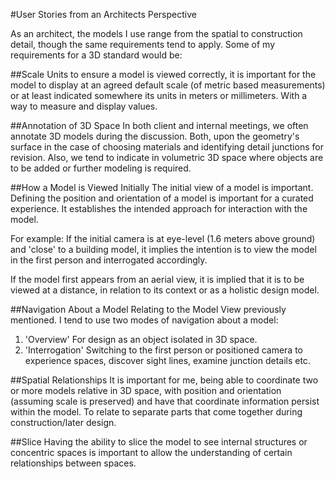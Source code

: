 #User Stories from an Architects Perspective

As an architect, the models I use range from the spatial to construction detail, though the same requirements tend to apply. Some of my requirements for a 3D standard would be:


##Scale Units
to ensure a model is viewed correctly, it is important for the model to display at an agreed default scale (of metric based measurements) or at least indicated somewhere its units in meters or millimeters. With a way to measure and display values.


##Annotation of 3D Space
In both client and internal meetings, we often annotate 3D models during the discussion. Both, upon the geometry's surface in the case of choosing materials and identifying detail junctions for revision. Also, we tend to indicate in volumetric 3D space where objects are to be added or further modeling is required.


##How a Model is Viewed Initially
The initial view of a model is important. Defining the position and orientation of a model is important for a curated experience. It establishes the intended approach for interaction with the model. 

For example: If the initial camera is at eye-level (1.6 meters above ground) and 'close' to a building model, it implies the intention is to view the model in the first person and interrogated accordingly.

If the model first appears from an aerial view, it is implied that it is to be viewed at a distance, in relation to its context or as a holistic design model.


##Navigation About a Model
Relating to the Model View previously mentioned. I tend to use two modes of navigation about a model:
1) 'Overview' For design as an object isolated in 3D space.
2) 'Interrogation' Switching to the first person or positioned camera to experience spaces, discover sight lines, examine junction details etc.


##Spatial Relationships
It is important for me, being able to coordinate two or more models relative in 3D space, with position and orientation (assuming scale is preserved) and have that coordinate information persist within the model. To relate to separate parts that come together during construction/later design.


##Slice
Having the ability to slice the model to see internal structures or concentric spaces is important to allow the understanding of certain relationships between spaces.
